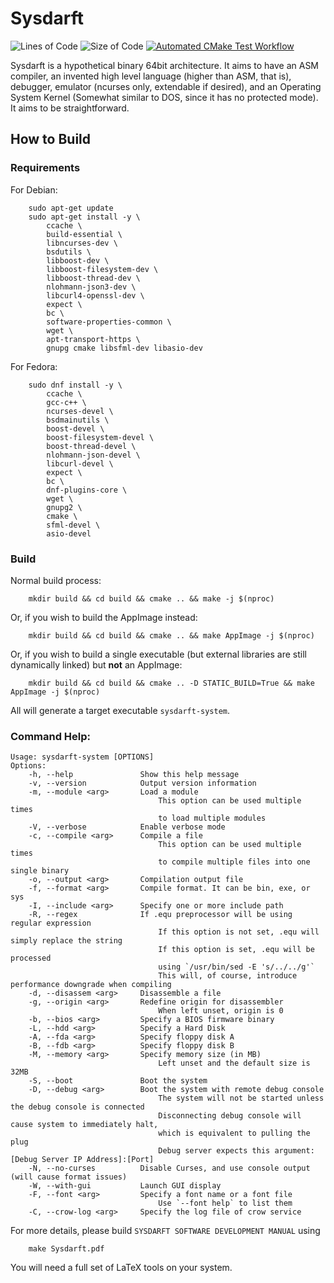 # Sysdarft
![Lines of Code](https://img.shields.io/badge/ProjectLines-44694-cyan)
![Size of Code](https://img.shields.io/badge/ProjectSize-2048%20K-yellow)
[![Automated CMake Test Workflow](https://github.com/Anivice/Sysdarft/actions/workflows/CMake_GitHub_Action.yml/badge.svg)](https://github.com/Anivice/Sysdarft/actions/workflows/CMake_GitHub_Action.yml)

<!--
    Sysdarft.md
    
    Copyright 2025 Anivice Ives
    
    This program is free software: you can redistribute it and/or modify
    it under the terms of the GNU General Public License as published by
    the Free Software Foundation, either version 3 of the License, or
    (at your option) any later version.
    
    This program is distributed in the hope that it will be useful,
    but WITHOUT ANY WARRANTY; without even the implied warranty of
    MERCHANTABILITY or FITNESS FOR A PARTICULAR PURPOSE.  See the
    GNU General Public License for more details.
    
    You should have received a copy of the GNU General Public License
    along with this program.  If not, see <https://www.gnu.org/licenses/>.
    
    SPDX-License-Identifier: GPL-3.0-or-later
-->

Sysdarft is a hypothetical binary 64bit architecture.
It aims to have an ASM compiler, an invented high level language (higher than ASM, that is),
debugger, emulator (ncurses only, extendable if desired),
and an Operating System Kernel (Somewhat similar to DOS, since it has no protected mode).
It aims to be straightforward.

## How to Build

### Requirements

For Debian:

```shell
    sudo apt-get update
    sudo apt-get install -y \
        ccache \
        build-essential \
        libncurses-dev \
        bsdutils \
        libboost-dev \
        libboost-filesystem-dev \
        libboost-thread-dev \
        nlohmann-json3-dev \
        libcurl4-openssl-dev \
        expect \
        bc \
        software-properties-common \
        wget \
        apt-transport-https \
        gnupg cmake libsfml-dev libasio-dev
```

For Fedora:

```shell
    sudo dnf install -y \
        ccache \
        gcc-c++ \
        ncurses-devel \
        bsdmainutils \
        boost-devel \
        boost-filesystem-devel \
        boost-thread-devel \
        nlohmann-json-devel \
        libcurl-devel \
        expect \
        bc \
        dnf-plugins-core \
        wget \
        gnupg2 \
        cmake \
        sfml-devel \
        asio-devel
```

### Build

Normal build process:

```shell
    mkdir build && cd build && cmake .. && make -j $(nproc)
```

Or, if you wish to build the AppImage instead:

```shell
    mkdir build && cd build && cmake .. && make AppImage -j $(nproc)
```

Or, if you wish to build a single executable
(but external libraries are still dynamically linked)
but **not** an AppImage:

```shell
    mkdir build && cd build && cmake .. -D STATIC_BUILD=True && make AppImage -j $(nproc)
```

All will generate a target executable `sysdarft-system`.

### Command Help:

```shell
Usage: sysdarft-system [OPTIONS]
Options:
    -h, --help               Show this help message
    -v, --version            Output version information
    -m, --module <arg>       Load a module
                                 This option can be used multiple times
                                 to load multiple modules
    -V, --verbose            Enable verbose mode
    -c, --compile <arg>      Compile a file
                                 This option can be used multiple times
                                 to compile multiple files into one single binary
    -o, --output <arg>       Compilation output file
    -f, --format <arg>       Compile format. It can be bin, exe, or sys
    -I, --include <arg>      Specify one or more include path
    -R, --regex              If .equ preprocessor will be using regular expression
                                 If this option is not set, .equ will simply replace the string
                                 If this option is set, .equ will be processed
                                 using `/usr/bin/sed -E 's/../../g'`
                                 This will, of course, introduce performance downgrade when compiling
    -d, --disassem <arg>     Disassemble a file
    -g, --origin <arg>       Redefine origin for disassembler
                                 When left unset, origin is 0
    -b, --bios <arg>         Specify a BIOS firmware binary
    -L, --hdd <arg>          Specify a Hard Disk
    -A, --fda <arg>          Specify floppy disk A
    -B, --fdb <arg>          Specify floppy disk B
    -M, --memory <arg>       Specify memory size (in MB)
                                 Left unset and the default size is 32MB
    -S, --boot               Boot the system
    -D, --debug <arg>        Boot the system with remote debug console
                                 The system will not be started unless the debug console is connected
                                 Disconnecting debug console will cause system to immediately halt,
                                 which is equivalent to pulling the plug
                                 Debug server expects this argument: [Debug Server IP Address]:[Port]
    -N, --no-curses          Disable Curses, and use console output (will cause format issues)
    -W, --with-gui           Launch GUI display
    -F, --font <arg>         Specify a font name or a font file
                                 Use `--font help` to list them
    -C, --crow-log <arg>     Specify the log file of crow service
```

For more details, please build `SYSDARFT SOFTWARE DEVELOPMENT MANUAL` using

```shell
    make Sysdarft.pdf
```

You will need a full set of LaTeX tools on your system.
